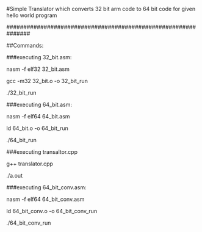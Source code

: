 #Simple Translator which converts 32 bit arm code to 64 bit code for given hello world program

###############################################################

##Commands:

###executing 32_bit.asm:

nasm -f elf32 32_bit.asm

gcc -m32 32_bit.o -o 32_bit_run

./32_bit_run


###executing 64_bit.asm:

nasm -f elf64 64_bit.asm

ld 64_bit.o -o 64_bit_run

./64_bit_run


###executing transaltor.cpp

g++ translator.cpp

./a.out


###executing 64_bit_conv.asm:

nasm -f elf64 64_bit_conv.asm

ld 64_bit_conv.o -o 64_bit_conv_run

./64_bit_conv_run




